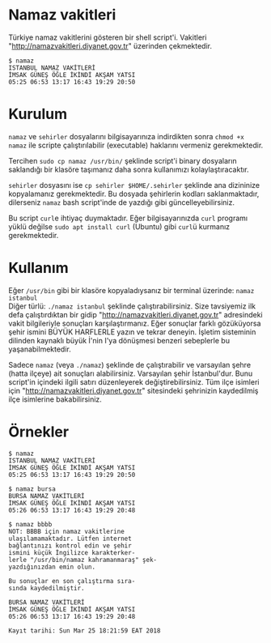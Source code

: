 # Namaz vakitleri
Türkiye namaz vakitlerini gösteren bir shell script'i. Vakitleri "http://namazvakitleri.diyanet.gov.tr" üzerinden çekmektedir.  
```
$ namaz
ISTANBUL NAMAZ VAKİTLERİ
İMSAK GÜNEŞ ÖĞLE İKİNDİ AKŞAM YATSI
05:25 06:53 13:17 16:43 19:29 20:50
```
# Kurulum
`namaz` ve `sehirler` dosyalarını bilgisayarınıza indirdikten sonra `chmod +x namaz` ile scripte çalıştırılabilir (executable) haklarını vermeniz gerekmektedir.  

Tercihen `sudo cp namaz /usr/bin/` şeklinde script'i binary dosyaların saklandığı bir klasöre taşımanız daha sonra kullanımızı kolaylaştıracaktır.  

`sehirler` dosyasını ise `cp sehirler $HOME/.sehirler` şeklinde ana dizininize kopyalamanız gerekmektedir. Bu dosyada şehirlerin kodları saklanmaktadır, dilerseniz `namaz` bash script'inde de yazdığı gibi güncelleyebilirsiniz.
  
Bu script `curl`e ihtiyaç duymaktadır. Eğer bilgisayarınızda `curl` programı yüklü değilse `sudo apt install curl` (Ubuntu) gibi `curl`ü kurmanız gerekmektedir.

# Kullanım
Eğer `/usr/bin` gibi bir klasöre kopyaladıysanız bir terminal üzerinde: `namaz istanbul`  
Diğer türlü: `./namaz istanbul` şeklinde çalıştırabilirsiniz. Size tavsiyemiz ilk defa çalıştırdıktan bir gidip "http://namazvakitleri.diyanet.gov.tr" adresindeki vakit bilgileriyle sonuçları karşılaştırmanız. Eğer sonuçlar farklı gözüküyorsa şehir ismini BÜYÜK HARFLERLE yazın ve tekrar deneyin. İşletim sisteminin dilinden kaynaklı büyük İ'nin I'ya dönüşmesi benzeri sebeplerle bu yaşanabilmektedir. 
  
Sadece `namaz` (veya `./namaz`) şeklinde de çalıştırabilir ve varsayılan şehre (hatta ilçeye) ait sonuçları alabilirsiniz. Varsayılan şehir İstanbul'dur. Bunu script'in içindeki ilgili satırı düzenleyerek değiştirebilirsiniz. Tüm ilçe isimleri için "http://namazvakitleri.diyanet.gov.tr" sitesindeki şehrinizin kaydedilmiş ilçe isimlerine bakabilirsiniz.

# Örnekler
```
$ namaz
ISTANBUL NAMAZ VAKİTLERİ
İMSAK GÜNEŞ ÖĞLE İKİNDİ AKŞAM YATSI
05:25 06:53 13:17 16:43 19:29 20:50
```
```
$ namaz bursa
BURSA NAMAZ VAKİTLERİ
İMSAK GÜNEŞ ÖĞLE İKİNDİ AKŞAM YATSI
05:26 06:53 13:17 16:43 19:29 20:48
```
```
$ namaz bbbb
NOT: BBBB için namaz vakitlerine
ulaşılamamaktadır. Lütfen internet
bağlantınızı kontrol edin ve şehir
ismini küçük İngilizce karakterker-
lerle "/usr/bin/namaz kahramanmaraş" şek-
yazdığınızdan emin olun.

Bu sonuçlar en son çalıştırma sıra-
sında kaydedilmiştir.

BURSA NAMAZ VAKİTLERİ
İMSAK GÜNEŞ ÖĞLE İKİNDİ AKŞAM YATSI
05:26 06:53 13:17 16:43 19:29 20:48

Kayıt tarihi: Sun Mar 25 18:21:59 EAT 2018
```
